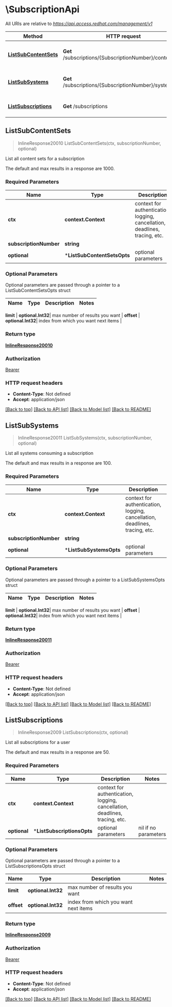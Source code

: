 # \SubscriptionApi

All URIs are relative to *https://api.access.redhat.com/management/v1*

Method | HTTP request | Description
------------- | ------------- | -------------
[**ListSubContentSets**](SubscriptionApi.md#ListSubContentSets) | **Get** /subscriptions/{SubscriptionNumber}/contentSets | List all content sets for a subscription
[**ListSubSystems**](SubscriptionApi.md#ListSubSystems) | **Get** /subscriptions/{SubscriptionNumber}/systems | List all systems consuming a subscription
[**ListSubscriptions**](SubscriptionApi.md#ListSubscriptions) | **Get** /subscriptions | List all subscriptions for a user



## ListSubContentSets

> InlineResponse20010 ListSubContentSets(ctx, subscriptionNumber, optional)

List all content sets for a subscription

The default and max results in a response are 1000.

### Required Parameters


Name | Type | Description  | Notes
------------- | ------------- | ------------- | -------------
**ctx** | **context.Context** | context for authentication, logging, cancellation, deadlines, tracing, etc.
**subscriptionNumber** | **string**|  | 
 **optional** | ***ListSubContentSetsOpts** | optional parameters | nil if no parameters

### Optional Parameters

Optional parameters are passed through a pointer to a ListSubContentSetsOpts struct


Name | Type | Description  | Notes
------------- | ------------- | ------------- | -------------

 **limit** | **optional.Int32**| max number of results you want | 
 **offset** | **optional.Int32**| index from which you want next items | 

### Return type

[**InlineResponse20010**](inline_response_200_10.md)

### Authorization

[Bearer](../README.md#Bearer)

### HTTP request headers

- **Content-Type**: Not defined
- **Accept**: application/json

[[Back to top]](#) [[Back to API list]](../README.md#documentation-for-api-endpoints)
[[Back to Model list]](../README.md#documentation-for-models)
[[Back to README]](../README.md)


## ListSubSystems

> InlineResponse20011 ListSubSystems(ctx, subscriptionNumber, optional)

List all systems consuming a subscription

The default and max results in a response are 100.

### Required Parameters


Name | Type | Description  | Notes
------------- | ------------- | ------------- | -------------
**ctx** | **context.Context** | context for authentication, logging, cancellation, deadlines, tracing, etc.
**subscriptionNumber** | **string**|  | 
 **optional** | ***ListSubSystemsOpts** | optional parameters | nil if no parameters

### Optional Parameters

Optional parameters are passed through a pointer to a ListSubSystemsOpts struct


Name | Type | Description  | Notes
------------- | ------------- | ------------- | -------------

 **limit** | **optional.Int32**| max number of results you want | 
 **offset** | **optional.Int32**| index from which you want next items | 

### Return type

[**InlineResponse20011**](inline_response_200_11.md)

### Authorization

[Bearer](../README.md#Bearer)

### HTTP request headers

- **Content-Type**: Not defined
- **Accept**: application/json

[[Back to top]](#) [[Back to API list]](../README.md#documentation-for-api-endpoints)
[[Back to Model list]](../README.md#documentation-for-models)
[[Back to README]](../README.md)


## ListSubscriptions

> InlineResponse2009 ListSubscriptions(ctx, optional)

List all subscriptions for a user

The default and max results in a response are 50.

### Required Parameters


Name | Type | Description  | Notes
------------- | ------------- | ------------- | -------------
**ctx** | **context.Context** | context for authentication, logging, cancellation, deadlines, tracing, etc.
 **optional** | ***ListSubscriptionsOpts** | optional parameters | nil if no parameters

### Optional Parameters

Optional parameters are passed through a pointer to a ListSubscriptionsOpts struct


Name | Type | Description  | Notes
------------- | ------------- | ------------- | -------------
 **limit** | **optional.Int32**| max number of results you want | 
 **offset** | **optional.Int32**| index from which you want next items | 

### Return type

[**InlineResponse2009**](inline_response_200_9.md)

### Authorization

[Bearer](../README.md#Bearer)

### HTTP request headers

- **Content-Type**: Not defined
- **Accept**: application/json

[[Back to top]](#) [[Back to API list]](../README.md#documentation-for-api-endpoints)
[[Back to Model list]](../README.md#documentation-for-models)
[[Back to README]](../README.md)

